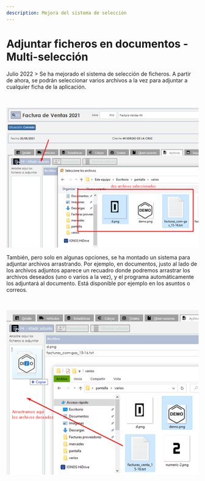 ```yaml
---
description: Mejora del sistema de selección
---
```


# Adjuntar ficheros en documentos - Multi-selección

Julio 2022 > Se ha mejorado el sistema de selección de ficheros. A partir de ahora, se podrán seleccionar varios archivos a la vez para adjuntar a cualquier ficha de la aplicación.

​​

![](<../.gitbook/assets/imagen (4) (2).png>)

También, pero solo en algunas opciones, se ha montado un sistema para adjuntar archivos arrastrando. Por ejemplo, en documentos, justo al lado de los archivos adjuntos aparece un recuadro donde podremos arrastrar los archivos deseados (uno o varios a la vez), y el programa automáticamente los adjuntará al documento. Está disponible por ejemplo en los asuntos o correos.

​

![](<../.gitbook/assets/imagen (15) (2).png>)
